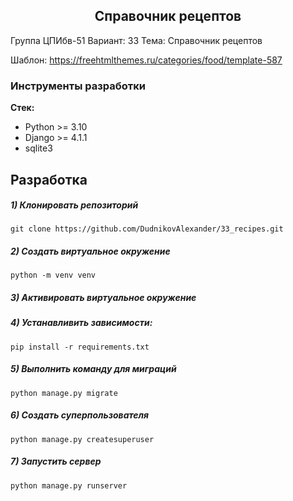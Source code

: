 <h2 align="center">Справочник рецептов</h2>
Группа ЦПИбв-51
Вариант: 33 
Тема: Справочник рецептов

Шаблон: https://freehtmlthemes.ru/categories/food/template-587

### Инструменты разработки

**Стек:**
- Python >= 3.10
- Django >= 4.1.1
- sqlite3

## Разработка

##### 1) Клонировать репозиторий

    git clone https://github.com/DudnikovAlexander/33_recipes.git

##### 2) Создать виртуальное окружение

    python -m venv venv
    
##### 3) Активировать виртуальное окружение

##### 4) Устанавливить зависимости:

    pip install -r requirements.txt

##### 5) Выполнить команду для миграций

    python manage.py migrate
    
##### 6) Создать суперпользователя

    python manage.py createsuperuser
    
##### 7) Запустить сервер

    python manage.py runserver